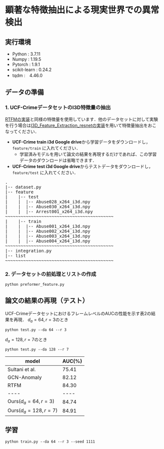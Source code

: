 # 顕著な特徴抽出による現実世界での異常検出
## 実行環境
* Python : 3.7.11
* Numpy : 1.19.5
* Pytorch : 1.9.1  
* scikit-learn : 0.24.2
* tqdm :　4.46.0

## データの準備
### 1. UCF-CrimeデータセットのI3D特徴量の抽出
[RTFMの実装](https://github.com/tianyu0207/RTFM)と同様の特徴量を使用しています．他のデータセットに対して実験を行う場合は[I3D_Feature_Extraction_resnetの実装](https://github.com/GowthamGottimukkala/I3D_Feature_Extraction_resnet)を用いて特徴量抽出をおこなってください．

* **UCF-Crime train i3d Google drive**から学習データをダウンロードし，`feature/train` に入れてください．
  * 学習済みモデルを用いて論文の結果を再現するだけであれば、この学習データのダウンロードは省略できます．
* **UCF-Crime test i3d Google drive**からテストデータをダウンロードし，`feature/test` に入れてください．

<pre>
.
|-- dataset.py
|-- feature
|    |-- test
|    |  |-- Abuse028_x264_i3d.npy
|    |  |-- Abuse030_x264_i3d.npy
|    |  |-- Arrest001_x264_i3d.npy
~~~~~~~~~~~~~~~~~~~~~~~~~~~~~~~~~~~~~~~~~~
|    |-- train
|    |  |-- Abuse001_x264_i3d.npy
|    |  |-- Abuse002_x264_i3d.npy
|    |  |-- Abuse003_x264_i3d.npy
|    |  |-- Abuse004_x264_i3d.npy
~~~~~~~~~~~~~~~~~~~~~~~~~~~~~~~~~~~~~~~~~~
|-- integration.py
|-- list
~~~~~~~~~~~~~~~~~~~~~~~~~~~~~~~~~~~~~~~~~~
</pre>

### 2. データセットの前処理とリストの作成
```
python preformer_feature.py
```
## 論文の結果の再現（テスト）
UCF-CrimeデータセットにおけるフレームレベルのAUCの性能を示す表2の結果を再現．
$d_a=64,r=3$のとき
```
python test.py --da 64 --r 3
```
$d_a=128,r=7$のとき
```
python test.py --da 128 --r 7
```
| model | AUC(%)|
|----|----|
|Sultani et al.|75.41|
|GCN-Anomaly|82.12|
|RTFM|84.30|
|----|----|
|Ours($d_a=64,r=3$)|84.74|
|Ours($d_a=128,r=7$)|84.91|

## 学習
```
python train.py --da 64 --r 3 --seed 1111
```
